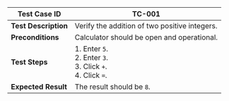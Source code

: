 | Test Case ID | TC-001 |
|-------------|-------------------------------|
| **Test Description** | Verify the addition of two positive integers. |
| **Preconditions** | Calculator should be open and operational. |
| **Test Steps** | 1. Enter `5`. <br> 2. Enter `3`. <br> 3. Click `+`. <br> 4. Click `=`. |
| **Expected Result** | The result should be `8`. |
